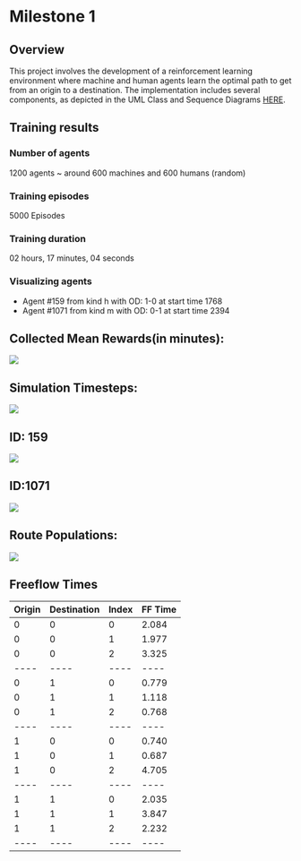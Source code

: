 # Milestone 1

## Overview

This project involves the development of a reinforcement learning environment where machine and human agents learn the optimal path to get from an origin to a destination.
The implementation includes several components, as depicted in the UML Class and Sequence Diagrams [HERE](https://miro.com/app/board/uXjVN4vGqSI=/?share_link_id=316593087566).

## Training results

### Number of agents
1200 agents ~ around 600 machines and 600 humans (random)
### Training episodes
5000 Episodes
### Training duration
02 hours, 17 minutes, 04 seconds
### Visualizing agents
- Agent #159 from kind h with OD: 1-0 at start time 1768
- Agent #1071 from kind m with OD: 0-1 at start time 2394


## Collected Mean Rewards(in minutes):
![](readme_plots/rewards.png)


## Simulation Timesteps:
![](readme_plots/simulation_length.png)


## ID: 159
![](readme_plots/one_human.png)


## ID:1071
![](readme_plots/one_machine.png)


## Route Populations:
![](readme_plots/flows.png)


## Freeflow Times

| Origin | Destination | Index | FF Time |
|--------|-------------|-------|---------|
|   0    |      0      |   0   |  2.084  |
|   0    |      0      |   1   |  1.977  |
|   0    |      0      |   2   |  3.325  |
|  ----  |     ----    |  ---- |   ----  |
|   0    |      1      |   0   |  0.779  |
|   0    |      1      |   1   |  1.118  |
|   0    |      1      |   2   |  0.768  |
|  ----  |     ----    |  ---- |   ----  |
|   1    |      0      |   0   |  0.740  |
|   1    |      0      |   1   |  0.687  |
|   1    |      0      |   2   |  4.705  |
|  ----  |     ----    |  ---- |   ----  |
|   1    |      1      |   0   |  2.035  |
|   1    |      1      |   1   |  3.847  |
|   1    |      1      |   2   |  2.232  |
|  ----  |     ----    |  ---- |   ----  |
